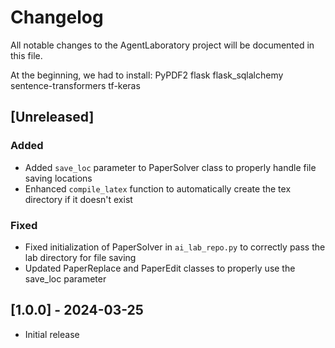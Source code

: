 # Changelog

All notable changes to the AgentLaboratory project will be documented in this file.

At the beginning, we had to install:
PyPDF2
flask
flask_sqlalchemy
sentence-transformers
tf-keras

## [Unreleased]

### Added
- Added `save_loc` parameter to PaperSolver class to properly handle file saving locations
- Enhanced `compile_latex` function to automatically create the tex directory if it doesn't exist

### Fixed
- Fixed initialization of PaperSolver in `ai_lab_repo.py` to correctly pass the lab directory for file saving
- Updated PaperReplace and PaperEdit classes to properly use the save_loc parameter

## [1.0.0] - 2024-03-25

- Initial release 